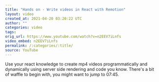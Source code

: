 ```yaml
---
title: "Hands on - Write videos in React with Remotion"
layout: video
created_at: 2021-04-20 03:20:22 UTC
author: ""
categories: video
tags: 
orig_url: https://www.youtube.com/watch?v=n2EEV7iLnfs
video_embed: n2EEV7iLnfs
permalink: /:categories/:title/
source: YouTube
---
```

Use your react knowledge to create mp4 videos programmatically and dynamically using server side rendering and code you know. There's a bit of waffle to begin with, you might want to jump to 07:45.